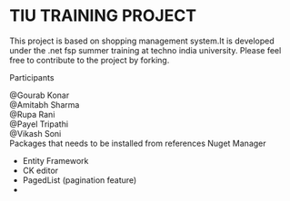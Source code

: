 <h1 >TIU TRAINING PROJECT</h1> 
This project is based on shopping management system.It is developed under the .net fsp summer training at techno india university.
Please feel free to contribute to the project by forking.

Participants<br/>

@Gourab Konar<br/>
@Amitabh Sharma<br/>
@Rupa Rani<br/>
@Payel Tripathi<br/>
@Vikash Soni<br/>
Packages that needs to be installed from references Nuget Manager
<ul>
<li>Entity Framework</li>
<li>CK editor</li>
<li>PagedList (pagination feature)<list>
<li></li>
</ul>
